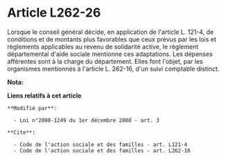 # Article L262-26

Lorsque le conseil général décide, en application de l'article L. 121-4, de conditions et de montants plus favorables que
ceux prévus par les lois et règlements applicables au revenu de solidarité active, le règlement départemental d'aide sociale
mentionne ces adaptations. Les dépenses afférentes sont à la charge du département. Elles font l'objet, par les organismes
mentionnés à l'article L. 262-16, d'un suivi comptable distinct.

**Nota:**



**Liens relatifs à cet article**

	**Modifié par**:

	  - Loi n°2008-1249 du 1er décembre 2008 - art. 3

	**Cite**:

	  - Code de l'action sociale et des familles - art. L121-4
	  - Code de l'action sociale et des familles - art. L262-16
